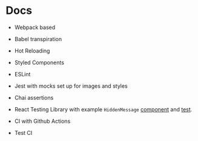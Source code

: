 # Docs

- Webpack based
- Babel transpiration
- Hot Reloading
- Styled Components
- ESLint
- Jest with mocks set up for images and styles
- Chai assertions
- React Testing Library with example `HiddenMessage` [component](src/ui/HiddenMessage.tsx) and [test](test/HiddenMessage.test.tsx).
- CI with Github Actions

- Test CI
